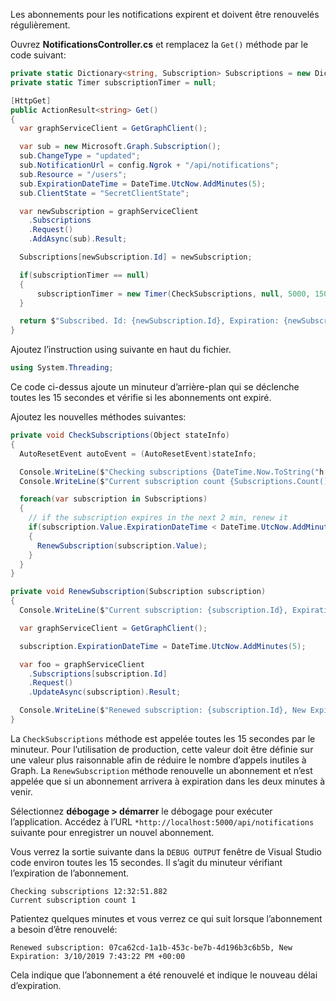 <!-- markdownlint-disable MD002 MD041 -->

Les abonnements pour les notifications expirent et doivent être renouvelés régulièrement.

Ouvrez **NotificationsController.cs** et remplacez la `Get()` méthode par le code suivant:

```csharp
private static Dictionary<string, Subscription> Subscriptions = new Dictionary<string, Subscription>();
private static Timer subscriptionTimer = null;

[HttpGet]
public ActionResult<string> Get()
{
  var graphServiceClient = GetGraphClient();

  var sub = new Microsoft.Graph.Subscription();
  sub.ChangeType = "updated";
  sub.NotificationUrl = config.Ngrok + "/api/notifications";
  sub.Resource = "/users";
  sub.ExpirationDateTime = DateTime.UtcNow.AddMinutes(5);
  sub.ClientState = "SecretClientState";

  var newSubscription = graphServiceClient
    .Subscriptions
    .Request()
    .AddAsync(sub).Result;

  Subscriptions[newSubscription.Id] = newSubscription;

  if(subscriptionTimer == null)
  {
      subscriptionTimer = new Timer(CheckSubscriptions, null, 5000, 15000);
  }

  return $"Subscribed. Id: {newSubscription.Id}, Expiration: {newSubscription.ExpirationDateTime}";
}
```

Ajoutez l’instruction using suivante en haut du fichier.

```csharp
using System.Threading;
```

Ce code ci-dessus ajoute un minuteur d’arrière-plan qui se déclenche toutes les 15 secondes et vérifie si les abonnements ont expiré.

Ajoutez les nouvelles méthodes suivantes:

```csharp
private void CheckSubscriptions(Object stateInfo)
{
  AutoResetEvent autoEvent = (AutoResetEvent)stateInfo;

  Console.WriteLine($"Checking subscriptions {DateTime.Now.ToString("h:mm:ss.fff")}");
  Console.WriteLine($"Current subscription count {Subscriptions.Count()}");

  foreach(var subscription in Subscriptions)
  {
    // if the subscription expires in the next 2 min, renew it
    if(subscription.Value.ExpirationDateTime < DateTime.UtcNow.AddMinutes(2))
    {
      RenewSubscription(subscription.Value);
    }
  }
}

private void RenewSubscription(Subscription subscription)
{
  Console.WriteLine($"Current subscription: {subscription.Id}, Expiration: {subscription.ExpirationDateTime}");

  var graphServiceClient = GetGraphClient();

  subscription.ExpirationDateTime = DateTime.UtcNow.AddMinutes(5);

  var foo = graphServiceClient
    .Subscriptions[subscription.Id]
    .Request()
    .UpdateAsync(subscription).Result;

  Console.WriteLine($"Renewed subscription: {subscription.Id}, New Expiration: {subscription.ExpirationDateTime}");
}
```

La `CheckSubscriptions` méthode est appelée toutes les 15 secondes par le minuteur. Pour l’utilisation de production, cette valeur doit être définie sur une valeur plus raisonnable afin de réduire le nombre d’appels inutiles à Graph. La `RenewSubscription` méthode renouvelle un abonnement et n’est appelée que si un abonnement arrivera à expiration dans les deux minutes à venir.

Sélectionnez **débogage > démarrer** le débogage pour exécuter l’application. Accédez à l’URL `*http://localhost:5000/api/notifications` suivante pour enregistrer un nouvel abonnement.

Vous verrez la sortie suivante dans la `DEBUG OUTPUT` fenêtre de Visual Studio code environ toutes les 15 secondes.  Il s’agit du minuteur vérifiant l’expiration de l’abonnement.

```shell
Checking subscriptions 12:32:51.882
Current subscription count 1
```

Patientez quelques minutes et vous verrez ce qui suit lorsque l’abonnement a besoin d’être renouvelé:

```shell
Renewed subscription: 07ca62cd-1a1b-453c-be7b-4d196b3c6b5b, New Expiration: 3/10/2019 7:43:22 PM +00:00
```

Cela indique que l’abonnement a été renouvelé et indique le nouveau délai d’expiration.
